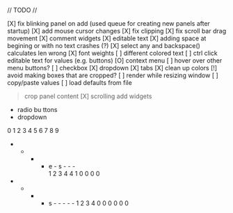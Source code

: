 // TODO //

[X] fix blinking panel on add (used queue for creating new panels after startup)
[X] add mouse cursor changes
[X] fix clipping
[X] fix scroll bar drag movement
[X] comment widgets
[X] editable text
  [X] adding space at begining or with no text crashes (?)
  [X] select any and backspace() calculates len wrong
[X] font weights
[ ] different colored text
[ ] ctrl click editable text for values (e.g. buttons)
[O] context menu
  [ ] hover over other menu buttons?
[ ] checkbox
[X] dropdown
[X] tabs
[X] clean up colors
[!] avoid making boxes that are cropped?
[ ] render while resizing window
[ ] copy/paste values
[ ] load defaults from file

> crop panel content
[X] scrolling
> add widgets
 - radio bu ttons
 - dropdown
  
0 1 2 3 4 5 6 7 8 9 
- - - - e - s - - -  
1 2 3 4 4 1 0 0 0 0 

- - - - s - - - - - 
1 2 3 4 0 0 0 0 0 0  